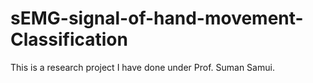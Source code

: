 # sEMG-signal-of-hand-movement-Classification
This is a research project I have done under Prof. Suman Samui.

